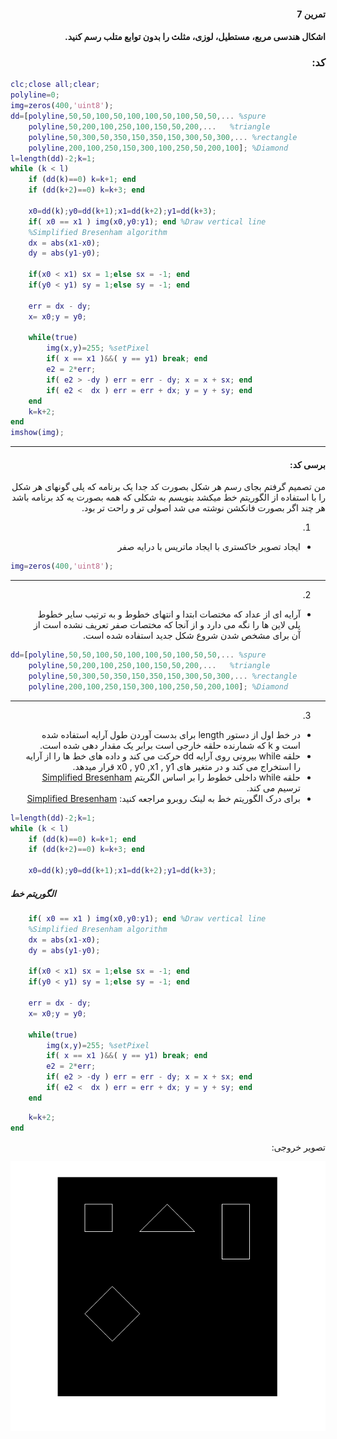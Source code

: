 <div dir="rtl">

#### تمرین 7
#### اشکال هندسی مربع، مستطیل، لوزی، مثلث را بدون توابع متلب رسم کنید. <br />

### کد:
</div>

```matlab
clc;close all;clear;
polyline=0;
img=zeros(400,'uint8');
dd=[polyline,50,50,100,50,100,100,50,100,50,50,... %spure
    polyline,50,200,100,250,100,150,50,200,...   %triangle
    polyline,50,300,50,350,150,350,150,300,50,300,... %rectangle
    polyline,200,100,250,150,300,100,250,50,200,100]; %Diamond
l=length(dd)-2;k=1;
while (k < l)
    if (dd(k)==0) k=k+1; end
    if (dd(k+2)==0) k=k+3; end
    
    x0=dd(k);y0=dd(k+1);x1=dd(k+2);y1=dd(k+3);
    if( x0 == x1 ) img(x0,y0:y1); end %Draw vertical line
    %Simplified Bresenham algorithm
    dx = abs(x1-x0);
    dy = abs(y1-y0);
 
    if(x0 < x1) sx = 1;else sx = -1; end
    if(y0 < y1) sy = 1;else sy = -1; end
 
    err = dx - dy;
    x= x0;y = y0;
 
    while(true)
        img(x,y)=255; %setPixel
        if( x == x1 )&&( y == y1) break; end
        e2 = 2*err;
        if( e2 > -dy ) err = err - dy; x = x + sx; end
        if( e2 <  dx ) err = err + dx; y = y + sy; end
    end 
    k=k+2;
end
imshow(img);
```
---
<div dir="rtl">

#### برسی کد:
من تصمیم گرفتم بجای رسم هر شکل بصورت کد جدا یک برنامه که پلی گونهای هر شکل را با استفاده از الگوریتم خط میکشد بنویسم به شکلی که همه بصورت یه کد برنامه باشد هر چند اگر بصورت فانکشن نوشته می شد اصولی تر و راحت تر بود.


1.
-  ایجاد تصویر خاکستری با ایجاد ماتریس با درایه صفر  <br />
</div>

```matlab
img=zeros(400,'uint8');
```
---
<div dir="rtl">

2.
-  آرایه ای از عداد که  مختصات ابتدا و انتهای خطوط و به ترتیب سایر خطوط پلی لاین ها را نگه می دارد و از آنجا که مختصات صفر تعریف نشده است از آن برای مشخص شدن شروع شکل جدید استفاده شده است.
</div>

```matlab
dd=[polyline,50,50,100,50,100,100,50,100,50,50,... %spure
    polyline,50,200,100,250,100,150,50,200,...   %triangle
    polyline,50,300,50,350,150,350,150,300,50,300,... %rectangle
    polyline,200,100,250,150,300,100,250,50,200,100]; %Diamond
```
---

<div dir="rtl">

3.
- در خط اول از دستور length برای بدست آوردن طول آرایه استفاده شده است و k که شمارنده حلقه خارجی است برابر یک مقدار دهی شده است.
-  حلقه while  بیرونی روی آرایه dd حرکت می کند و داده های خط ها را از آرایه  را  استخراج می کند و در متغیر های x0 , y0 ,x1 , y1 قرار میدهد.
- حلقه while داخلی خطوط را بر اساس الگریتم  [Simplified Bresenham](https://www.cs.helsinki.fi/group/goa/mallinnus/lines/bresenh.html) ترسیم می کند.
- برای درک الگوریتم خط به لینک روبرو مراجعه کنید:
[Simplified Bresenham](https://www.cs.helsinki.fi/group/goa/mallinnus/lines/bresenh.html)
</div>

```matlab
l=length(dd)-2;k=1;
while (k < l)
    if (dd(k)==0) k=k+1; end
    if (dd(k+2)==0) k=k+3; end
    
    x0=dd(k);y0=dd(k+1);x1=dd(k+2);y1=dd(k+3);
```
##### الگوریتم خط
```matlab
    if( x0 == x1 ) img(x0,y0:y1); end %Draw vertical line
    %Simplified Bresenham algorithm
    dx = abs(x1-x0);
    dy = abs(y1-y0);
 
    if(x0 < x1) sx = 1;else sx = -1; end
    if(y0 < y1) sy = 1;else sy = -1; end
 
    err = dx - dy;
    x= x0;y = y0;
 
    while(true)
        img(x,y)=255; %setPixel
        if( x == x1 )&&( y == y1) break; end
        e2 = 2*err;
        if( e2 > -dy ) err = err - dy; x = x + sx; end
        if( e2 <  dx ) err = err + dx; y = y + sy; end
    end 
```
```matlab
    k=k+2;
end
```

<div dir="rtl">
تصویر خروجی:<br />
</div>

![Image of Yaktocat](result.png)